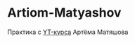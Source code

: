 # Artiom-Matyashov
Практика с [YT-курса](https://www.youtube.com/channel/UCJHS22_QyRowmNAaxoUd4dA) Артёма Матяшова
